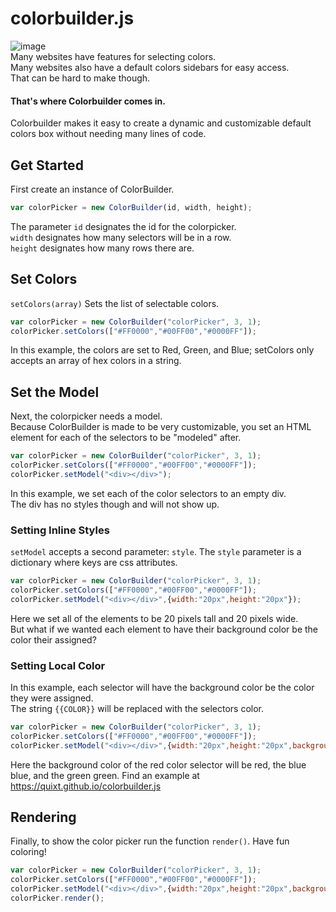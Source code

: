 # colorbuilder.js
![image](https://user-images.githubusercontent.com/88290402/165171121-2fbb0c37-48ad-40c4-8969-3cd4e3884f51.png)<br>
Many websites have features for selecting colors.<br> Many websites also have a default colors sidebars for easy access.<br> That can be hard to make though.<br>
#### That's where Colorbuilder comes in.<br>
Colorbuilder makes it easy to create a dynamic and customizable default colors box without needing many lines of code.

## Get Started

First create an instance of ColorBuilder.
```js
var colorPicker = new ColorBuilder(id, width, height);
```
The parameter `id` designates the id for the colorpicker.  
`width` designates how many selectors will be in a row.  
`height` designates how many rows there are.

## Set Colors
`setColors(array)` Sets the list of selectable colors.
```js
var colorPicker = new ColorBuilder("colorPicker", 3, 1);
colorPicker.setColors(["#FF0000","#00FF00","#0000FF"]);
```
In this example, the colors are set to Red, Green, and Blue;
setColors only accepts an array of hex colors in a string.

## Set the Model
Next, the colorpicker needs a model.  
Because ColorBuilder is made to be very customizable, you set an HTML element for each of the selectors to be "modeled" after.
```js
var colorPicker = new ColorBuilder("colorPicker", 3, 1);
colorPicker.setColors(["#FF0000","#00FF00","#0000FF"]);
colorPicker.setModel("<div></div>");
```
In this example, we set each of the color selectors to an empty div.  
The div has no styles though and will not show up.
### Setting Inline Styles
`setModel` accepts a second parameter: `style`. The `style` parameter is a dictionary where keys are css attributes.
```js
var colorPicker = new ColorBuilder("colorPicker", 3, 1);
colorPicker.setColors(["#FF0000","#00FF00","#0000FF"]);
colorPicker.setModel("<div></div>",{width:"20px",height:"20px"});
```
Here we set all of the elements to be 20 pixels tall and 20 pixels wide.  
But what if we wanted each element to have their background color be the color their assigned?
### Setting Local Color
In this example, each selector will have the background color be the color they were assigned.  
The string `{{COLOR}}` will be replaced with the selectors color.  
```js
var colorPicker = new ColorBuilder("colorPicker", 3, 1);
colorPicker.setColors(["#FF0000","#00FF00","#0000FF"]);
colorPicker.setModel("<div></div>",{width:"20px",height:"20px",backgroundColor:"{{COLOR}}"});
```
Here the background color of the red color selector will be red, the blue blue, and the green green.
Find an example at https://quixt.github.io/colorbuilder.js
## Rendering
Finally, to show the color picker run the function `render()`. Have fun coloring!  
```js
var colorPicker = new ColorBuilder("colorPicker", 3, 1);
colorPicker.setColors(["#FF0000","#00FF00","#0000FF"]);
colorPicker.setModel("<div></div>",{width:"20px",height:"20px",backgroundColor:"{{COLOR}}"});
colorPicker.render();
```

